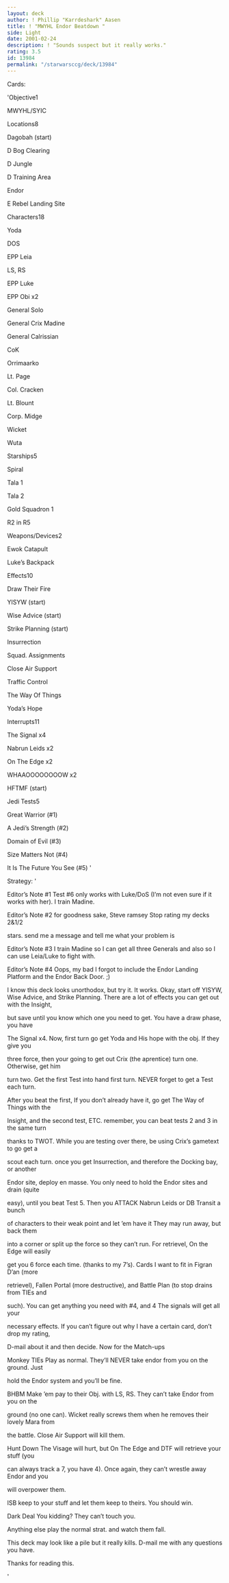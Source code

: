 ```yaml
---
layout: deck
author: ! Phillip "Karrdeshark" Aasen
title: ! "MWYHL Endor Beatdown "
side: Light
date: 2001-02-24
description: ! "Sounds suspect but it really works."
rating: 3.5
id: 13984
permalink: "/starwarsccg/deck/13984"
---
```

Cards: 

'Objective1

MWYHL/SYIC


Locations8

Dagobah (start)

D Bog Clearing

D Jungle

D Training Area

Endor

E Rebel Landing Site


Characters18

Yoda

DOS

EPP Leia

LS, RS

EPP Luke

EPP Obi x2

General Solo

General Crix Madine

General Calrissian

CoK

Orrimaarko

Lt. Page

Col. Cracken

Lt. Blount

Corp. Midge

Wicket 

Wuta


Starships5

Spiral

Tala 1

Tala 2

Gold Squadron 1

R2 in R5


Weapons/Devices2

Ewok Catapult

Luke’s Backpack


Effects10

Draw Their Fire

YISYW (start)

Wise Advice (start)

Strike Planning (start)

Insurrection

Squad. Assignments

Close Air Support

Traffic Control

The Way Of Things

Yoda’s Hope


Interrupts11

The Signal x4

Nabrun Leids x2

On The Edge x2

WHAAOOOOOOOOW x2

HFTMF (start)


Jedi Tests5

Great Warrior (#1)

A Jedi’s Strength (#2)

Domain of Evil (#3)

Size Matters Not (#4)

It Is The Future You See (#5) '

Strategy: '

Editor’s Note #1 Test #6 only works with Luke/DoS (I’m not even sure if it works with her).  I train Madine.  


Editor’s Note #2 for goodness sake, Steve ramsey  Stop rating my decks 2&1/2

stars.  send me a message and tell me what your problem is


Editor’s Note #3 I train Madine so I can get all three Generals and also so I can use Leia/Luke to fight with.  


Editor’s Note #4 Oops, my bad  I forgot to include the Endor Landing Platform and the Endor Back Door. ;)


I know this deck looks unorthodox, but try it.  It works.  Okay, start off YISYW, Wise Advice, and Strike Planning.  There are a lot of effects you can get out with the Insight,

but save until you know which one you need to get.  You have a draw phase, you have

The Signal x4.  Now, first turn go get Yoda and His hope with the obj.  If they give you

three force, then your going to get out Crix (the aprentice) turn one.  Otherwise, get him

turn two.  Get the first Test into hand first turn.  NEVER forget to get a Test each turn. 

After you beat the first, If you don’t already have it, go get The Way of Things with the

Insight, and the second test, ETC.  remember, you can beat tests 2 and 3 in the same turn

thanks to TWOT.  While you are testing over there, be using Crix’s gametext to go get a

scout each turn.  once you get Insurrection,  and therefore the Docking bay, or another

Endor site, deploy en masse.  You only need to hold the  Endor sites and drain (quite

easy), until you beat Test 5.  Then you ATTACK  Nabrun Leids or DB Transit a bunch

of characters to their weak point and let ’em have it  They may run away, but back them

into a corner or split up the force so they can’t run.  For retrievel, On the Edge will easily

get you 6 force each time.  (thanks to my 7’s). Cards I want to fit in Figran D’an (more

retrievel), Fallen Portal (more destructive), and Battle Plan (to stop drains from TIEs and

such).  You can get anything you need with #4, and 4 The signals will get all your

necessary effects.  If you can’t figure out why I have a certain card, don’t drop my rating,

D-mail about it and then decide.  Now for the Match-ups



Monkey TIEs Play as normal.  They’ll NEVER take endor from you on the ground.  Just

hold the Endor system and you’ll be fine.  


BHBM  Make ’em pay to their Obj. with LS, RS. They can’t take Endor from you on the

ground (no one can).  Wicket really screws them when he removes their lovely Mara from

the battle.  Close Air Support will kill them.


Hunt Down The Visage will hurt, but On The Edge and DTF will retrieve your stuff (you

can always track a 7, you have 4).  Once again, they can’t wrestle away Endor and you

will overpower them.


ISB keep to your stuff and let them keep to theirs.  You should win.


Dark Deal You kidding? They can’t touch you.


Anything else play the normal strat. and watch them fall. 


This deck may look like a pile but it really kills. D-mail me with any questions you have. 

Thanks for reading this.

'
